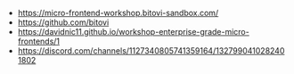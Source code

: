 - https://micro-frontend-workshop.bitovi-sandbox.com/
- https://github.com/bitovi
- https://davidnic11.github.io/workshop-enterprise-grade-micro-frontends/1
- https://discord.com/channels/1127340805741359164/1327990410282401802
